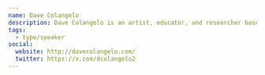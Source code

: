 ```yaml
---
name: Dave Colangelo
description: Dave Colangelo is an artist, educator, and researcher based in Toronto, Canada. He is a founding member of Public Visualization Studio. His work focuses on urban media environments as sites for critical and creative engagements with the city, public art, and information.
tags:
  - type/speaker
social:
  website: http://davecolangelo.com/
  twitter: https://x.com/dcolangelo2
---
```


